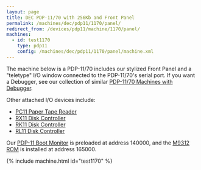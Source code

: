 ```yaml
---
layout: page
title: DEC PDP-11/70 with 256Kb and Front Panel
permalink: /machines/dec/pdp11/1170/panel/
redirect_from: /devices/pdp11/machine/1170/panel/
machines:
  - id: test1170
    type: pdp11
    config: /machines/dec/pdp11/1170/panel/machine.xml
---
```


The machine below is a PDP-11/70 includes our stylized Front Panel and a "teletype" I/O window connected to the
PDP-11/70's serial port.  If you want a Debugger, see our collection of similar [PDP-11/70 Machines with Debugger](debugger/).

Other attached I/O devices include:

- [PC11 Paper Tape Reader](/machines/dec/pdp11/pc11/)
- [RX11 Disk Controller](/machines/dec/pdp11/rx11/)
- [RK11 Disk Controller](/machines/dec/pdp11/rk11/)
- [RL11 Disk Controller](/machines/dec/pdp11/rl11/)

Our [PDP-11 Boot Monitor](/software/dec/pdp11/boot/monitor/) is preloaded at address 140000, and the
[M9312 ROM](/machines/dec/pdp11/rom/M9312/) is installed at address 165000. 

{% include machine.html id="test1170" %}
